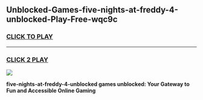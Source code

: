 
## Unblocked-Games-five-nights-at-freddy-4-unblocked-Play-Free-wqc9c
<h3>
<a href="https://premium76.site?title=five-nights-at-freddy-4-unblocked&ref=22A">CLICK TO PLAY</a></h3>
<hr>

<h3>
<a href="https://premium76.site?title=five-nights-at-freddy-4-unblocked&ref=22A">CLICK 2 PLAY</a>
  
</h3>

<a href="https://premium76.site?title=five-nights-at-freddy-4-unblocked&ref=22A"><img src="https://clearcache.store/games.png"></a>


**five-nights-at-freddy-4-unblocked games unblocked: Your Gateway to Fun and Accessible Online Gaming**
